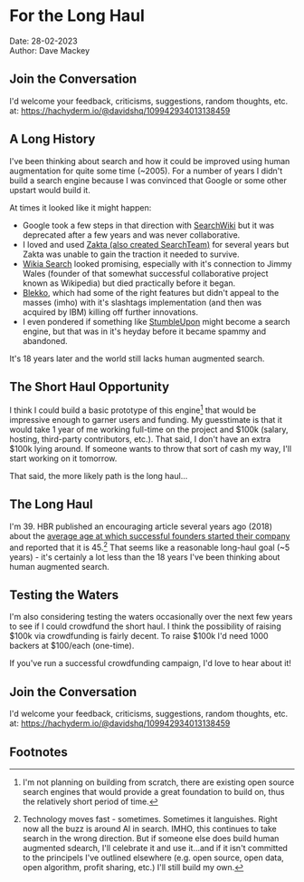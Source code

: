 # For the Long Haul
Date: 28-02-2023  
Author: Dave Mackey

## Join the Conversation
I'd welcome your feedback, criticisms, suggestions, random thoughts, etc. at: https://hachyderm.io/@davidshq/109942934013138459

## A Long History
I've been thinking about search and how it could be improved using human augmentation for quite some time (~2005). For a number of years I didn't build a search engine because I was convinced that Google or some other upstart would build it.

At times it looked like it might happen:

- Google took a few steps in that direction with [SearchWiki](https://en.wikipedia.org/wiki/Google_SearchWiki) but it was deprecated after a few years and was never collaborative.
- I loved and used [Zakta (also created SearchTeam)](https://web.archive.org/web/20120306164700/http://zakta.com/zakta/) for several years but Zakta was unable to gain the traction it needed to survive.
- [Wikia Search](https://en.wikipedia.org/wiki/Wikia_Search) looked promising, especially with it's connection to Jimmy Wales (founder of that somewhat successful collaborative project known as Wikipedia) but died practically before it began.
- [Blekko](https://en.wikipedia.org/wiki/Blekko), which had some of the right features but didn't appeal to the masses (imho) with it's slashtags implementation (and then was acquired by IBM) killing off further innovations.
- I even pondered if something like [StumbleUpon](https://en.wikipedia.org/wiki/StumbleUpon) might become a search engine, but that was in it's heyday before it became spammy and abandoned.

It's 18 years later and the world still lacks human augmented search.

## The Short Haul Opportunity
I think I could build a basic prototype of this engine[^scratch] that would be impressive enough to garner users and funding. My guesstimate is that it would take 1 year of me working full-time on the project and $100k (salary, hosting, third-party contributors, etc.). That said, I don't have an extra $100k lying around. If someone wants to throw that sort of cash my way, I'll start working on it tomorrow.

That said, the more likely path is the long haul...

## The Long Haul
I'm 39. HBR published an encouraging article several years ago (2018) about the [average age at which successful founders started their company](https://hbr.org/2018/07/research-the-average-age-of-a-successful-startup-founder-is-45) and reported that it is 45.[^danger] That seems like a reasonable long-haul goal (~5 years) - it's certainly a lot less than the 18 years I've been thinking about human augmented search.

## Testing the Waters
I'm also considering testing the waters occasionally over the next few years to see if I could crowdfund the short haul. I think the possibility of raising $100k via crowdfunding is fairly decent. To raise $100k I'd need 1000 backers at $100/each (one-time).

If you've run a successful crowdfunding campaign, I'd love to hear about it!

## Join the Conversation
I'd welcome your feedback, criticisms, suggestions, random thoughts, etc. at: https://hachyderm.io/@davidshq/109942934013138459

## Footnotes
[^scratch]: I'm not planning on building from scratch, there are existing open source search engines that would provide a great foundation to build on, thus the relatively short period of time.
[^danger]: Technology moves fast - sometimes. Sometimes it languishes. Right now all the buzz is around AI in search. IMHO, this continues to take search in the wrong direction. But if someone else does build human augmented sdearch, I'll celebrate it and use it...and if it isn't committed to the principels I've outlined elsewhere (e.g. open source, open data, open algorithm, profit sharing, etc.) I'll still build my own.